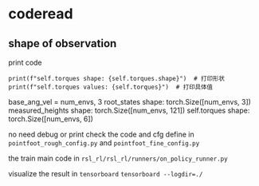 # coderead
## shape of observation
print code
```
print(f"self.torques shape: {self.torques.shape}")  # 打印形状
print(f"self.torques values: {self.torques}")  # 打印具体值
```
base_ang_vel = num_envs, 3
root_states shape: torch.Size([num_envs, 3]) 
measured_heights shape: torch.Size([num_envs, 121])
self.torques shape: torch.Size([num_envs, 6])

no need debug or print
check the code and cfg define in `pointfoot_rough_config.py` and `pointfoot_fine_config.py`

the train main code in `rsl_rl/rsl_rl/runners/on_policy_runner.py`

visualize the result in `tensorboard`
`tensorboard --logdir=./`